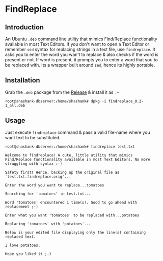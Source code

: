 # FindReplace

## Introduction
An Ubuntu ``.deb`` command line utility that mimics Find/Replace functionality available in most Text Editors.
If you don't want to open a Text Editor or remember ``sed`` syntax for replacing strings in a text file, use ``findreplace``. It asks you to enter the word you wan't to replace & also checks if the word is present or not. If word is present, it prompts you to enter a word that you to be replaced with.
Its a wrapper built around ``sed``, hence its highly portable.

## Installation
Grab the ``.deb`` package from the [Release](https://github.com/shashank-ssriva/FindReplace/releases) & install it as : -
```
root@shashank-dbserver:/home/shashank# dpkg -i findreplace_0.2-1_all.deb
```
## Usage
Just execute ``findreplace`` command & pass a valid file-name where you want text to be substituted.
```
root@shashank-dbserver:/home/shashank# findreplace test.txt

Welcome to findreplace! A cute, little utility that mimics Find/Replace functionality available in most Text Editors. No more struggling with syntax :-)

Safety first! Hence, backing up the original file as 'test.txt.findreplace.orig'...

Enter the word you want to replace...tomatoes

Searching for 'tomatoes' in test.txt...

Word 'tomatoes' encountered 1 time(s). Good to go ahead with replacement ;-)

Enter what you want 'tomatoes' to be replaced with...potatoes

Replacing 'tomatoes' with 'potatoes'...

Below is your edited file displaying only the line(s) containing replaced text.

I love potatoes.

Hope you liked it ;-)
```
